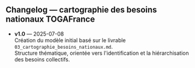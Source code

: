 ## Changelog — cartographie des besoins nationaux TOGAFrance

- **v1.0** — 2025-07-08  
  Création du modèle initial basé sur le livrable `03_cartographie_besoins_nationaux.md`.  
  Structure thématique, orientée vers l'identification et la hiérarchisation des besoins collectifs.
